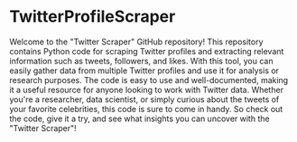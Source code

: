 # TwitterProfileScraper

Welcome to the "Twitter Scraper" GitHub repository! This repository contains Python code for scraping Twitter profiles and extracting relevant information such as tweets, followers, and likes. With this tool, you can easily gather data from multiple Twitter profiles and use it for analysis or research purposes. The code is easy to use and well-documented, making it a useful resource for anyone looking to work with Twitter data. Whether you're a researcher, data scientist, or simply curious about the tweets of your favorite celebrities, this code is sure to come in handy. So check out the code, give it a try, and see what insights you can uncover with the "Twitter Scraper"!
